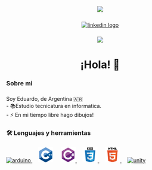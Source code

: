 <div align="center">
  <img height="175" src="https://media.licdn.com/dms/image/v2/D4D16AQH5AM7Np0ZdZA/profile-displaybackgroundimage-shrink_350_1400/profile-displaybackgroundimage-shrink_350_1400/0/1720221518523?e=1728518400&v=beta&t=265fu2wh8mtHX6dmkZeSdkV31WBTY7uU_KDNS1gr0B4"  />
</div>

###

<div align="center">
  <a href="www.linkedin.com/in/eduardo-omonte" target="_blank">
    <img src="https://img.shields.io/static/v1?message=LinkedIn&logo=linkedin&label=&color=0077B5&logoColor=white&labelColor=&style=for-the-badge" height="25" alt="linkedin logo"  />
  </a>
</div>

###

<div align="center">
  <img src="https://visitor-badge.laobi.icu/badge?page_id=Edu4rd09.Edu4rd09&left_text=Visitas%20al%20perfil"  />
</div>

###

<h1 align="center">¡Hola! 👋 </h1>

###

<h3 align="left">Sobre mi</h3>

###

<p align="left"> Soy Eduardo, de Argentina 🇦🇷 <br>- 📚Estudio tecnicatura en informatica.<br>- ⚡ En mi tiempo libre hago dibujos!</p>

###

<h3 align="left"> 🛠 Lenguajes y herramientas</h3>

###

<div align="left">
<p align="left"> 
  <a href="https://www.arduino.cc/" target="_blank" rel="noreferrer"> 
    <img src="https://cdn.worldvectorlogo.com/logos/arduino-1.svg" alt="arduino" width="40" height="40"/>  </a>
  <img width="12" />
  <a href="https://www.w3schools.com/cpp/" target="_blank" rel="noreferrer"> 
    <img src="https://raw.githubusercontent.com/devicons/devicon/master/icons/cplusplus/cplusplus-original.svg" alt="cplusplus" width="40" height="40"/></a> 
  <img width="12" />
  <a href="https://www.w3schools.com/cs/" target="_blank" rel="noreferrer"> 
    <img src="https://raw.githubusercontent.com/devicons/devicon/master/icons/csharp/csharp-original.svg" alt="csharp" width="40" height="40"/> </a>
  <img width="12" />
  <a href="https://www.w3schools.com/css/" target="_blank" rel="noreferrer"> 
    <img src="https://raw.githubusercontent.com/devicons/devicon/master/icons/css3/css3-original-wordmark.svg" alt="css3" width="40" height="40"/> </a>
  <img width="12" />
  <a href="https://www.w3.org/html/" target="_blank" rel="noreferrer"> 
    <img src="https://raw.githubusercontent.com/devicons/devicon/master/icons/html5/html5-original-wordmark.svg" alt="html5" width="40" height="40"/> </a>
  <img width="12" />
  <a href="https://unity.com/" target="_blank" rel="noreferrer"> 
    <img src="https://www.vectorlogo.zone/logos/unity3d/unity3d-icon.svg" alt="unity" width="40" height="40"/> </a> 
</p>

</div>

###






